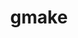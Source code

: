 ---
title: "gmake"
layout: cache
categories: [package, develop-2023-10-01]
meta: {"versions": ["4.4.1"], "compilers": ["apple-clang@=14.0.0", "cce@=15.0.1", "gcc@=10.3.0", "gcc@=11.1.0", "gcc@=11.3.0", "gcc@=12.1.0", "gcc@=7.3.1", "gcc@=7.5.0", "oneapi@=2023.2.0"], "oss": ["amzn2", "rhel8", "sle_hpc15", "ubuntu18.04", "ubuntu20.04", "ubuntu22.04", "ventura"], "platforms": ["darwin", "linux"], "targets": ["aarch64", "neoverse_n1", "ppc64le", "x86_64", "x86_64_v3", "x86_64_v4", "zen4"], "stacks": ["aws-isc", "aws-isc-aarch64", "build_systems", "data-vis-sdk", "e4s", "e4s-cray-rhel", "e4s-cray-sles", "e4s-oneapi", "e4s-power", "gpu-tests", "ml-darwin-aarch64-mps", "ml-linux-x86_64-cpu", "ml-linux-x86_64-cuda", "ml-linux-x86_64-rocm", "radiuss", "radiuss-aws", "radiuss-aws-aarch64", "root", "tutorial"], "num_specs": 12, "num_specs_by_stack": {"ml-darwin-aarch64-mps": 1, "root": 12, "radiuss-aws-aarch64": 2, "aws-isc-aarch64": 2, "aws-isc": 1, "radiuss-aws": 1, "e4s-cray-rhel": 1, "e4s-oneapi": 1, "e4s-power": 1, "data-vis-sdk": 1, "gpu-tests": 1, "e4s": 1, "e4s-cray-sles": 1, "build_systems": 1, "radiuss": 1, "ml-linux-x86_64-rocm": 1, "ml-linux-x86_64-cuda": 1, "ml-linux-x86_64-cpu": 1, "tutorial": 2}}
spec_details: [{"hash": "m4f7rf7yiok45vd623eed2qgbdx4g2pk", "compiler": "apple-clang@=14.0.0", "versions": ["4.4.1"], "os": "ventura", "platform": "darwin", "target": "aarch64", "variants": ["build_system=autotools", "~guile"], "stacks": ["ml-darwin-aarch64-mps", "root"], "size": "-", "tarball": "https://binaries.spack.io/releases/develop-2023-10-01/build_cache/darwin-ventura-aarch64/apple-clang-14.0.0/gmake-4.4.1/darwin-ventura-aarch64-apple-clang-14.0.0-gmake-4.4.1-m4f7rf7yiok45vd623eed2qgbdx4g2pk.spack"}, {"hash": "cbnerb6mml6zvewjvtoq4md3sfbpflfw", "compiler": "gcc@=7.3.1", "versions": ["4.4.1"], "os": "amzn2", "platform": "linux", "target": "aarch64", "variants": ["build_system=autotools", "~guile"], "stacks": ["radiuss-aws-aarch64", "aws-isc-aarch64", "root"], "size": "-", "tarball": "https://binaries.spack.io/releases/develop-2023-10-01/build_cache/linux-amzn2-aarch64/gcc-7.3.1/gmake-4.4.1/linux-amzn2-aarch64-gcc-7.3.1-gmake-4.4.1-cbnerb6mml6zvewjvtoq4md3sfbpflfw.spack"}, {"hash": "aib2ylpaftv6o7tsdyd7rltdpwlw3ucw", "compiler": "gcc@=7.3.1", "versions": ["4.4.1"], "os": "amzn2", "platform": "linux", "target": "neoverse_n1", "variants": ["build_system=autotools", "~guile"], "stacks": ["radiuss-aws-aarch64", "aws-isc-aarch64", "root"], "size": "-", "tarball": "https://binaries.spack.io/releases/develop-2023-10-01/build_cache/linux-amzn2-neoverse_n1/gcc-7.3.1/gmake-4.4.1/linux-amzn2-neoverse_n1-gcc-7.3.1-gmake-4.4.1-aib2ylpaftv6o7tsdyd7rltdpwlw3ucw.spack"}, {"hash": "ztm63e7t334k6yrk5ozr2xamjlfemefl", "compiler": "gcc@=7.3.1", "versions": ["4.4.1"], "os": "amzn2", "platform": "linux", "target": "x86_64_v3", "variants": ["build_system=autotools", "~guile"], "stacks": ["aws-isc", "radiuss-aws", "root"], "size": "-", "tarball": "https://binaries.spack.io/releases/develop-2023-10-01/build_cache/linux-amzn2-x86_64_v3/gcc-7.3.1/gmake-4.4.1/linux-amzn2-x86_64_v3-gcc-7.3.1-gmake-4.4.1-ztm63e7t334k6yrk5ozr2xamjlfemefl.spack"}, {"hash": "kqnn7v62zzqiakousuiz7omot5obmbqy", "compiler": "cce@=15.0.1", "versions": ["4.4.1"], "os": "rhel8", "platform": "linux", "target": "zen4", "variants": ["build_system=autotools", "~guile"], "stacks": ["e4s-cray-rhel", "root"], "size": "-", "tarball": "https://binaries.spack.io/releases/develop-2023-10-01/build_cache/linux-rhel8-zen4/cce-15.0.1/gmake-4.4.1/linux-rhel8-zen4-cce-15.0.1-gmake-4.4.1-kqnn7v62zzqiakousuiz7omot5obmbqy.spack"}, {"hash": "o2xtznnbacdnonni6myupmnlobdn6qe5", "compiler": "oneapi@=2023.2.0", "versions": ["4.4.1"], "os": "ubuntu20.04", "platform": "linux", "target": "x86_64", "variants": ["build_system=autotools", "~guile"], "stacks": ["e4s-oneapi", "root"], "size": "-", "tarball": "https://binaries.spack.io/releases/develop-2023-10-01/build_cache/linux-ubuntu20.04-x86_64/oneapi-2023.2.0/gmake-4.4.1/linux-ubuntu20.04-x86_64-oneapi-2023.2.0-gmake-4.4.1-o2xtznnbacdnonni6myupmnlobdn6qe5.spack"}, {"hash": "bkzxrte4p6y4qsqgntoky5ga7n7gbipw", "compiler": "gcc@=11.1.0", "versions": ["4.4.1"], "os": "ubuntu20.04", "platform": "linux", "target": "ppc64le", "variants": ["build_system=autotools", "~guile"], "stacks": ["e4s-power", "root"], "size": "-", "tarball": "https://binaries.spack.io/releases/develop-2023-10-01/build_cache/linux-ubuntu20.04-ppc64le/gcc-11.1.0/gmake-4.4.1/linux-ubuntu20.04-ppc64le-gcc-11.1.0-gmake-4.4.1-bkzxrte4p6y4qsqgntoky5ga7n7gbipw.spack"}, {"hash": "hgbrythjuu7kquolh4t6gwavcqesztnd", "compiler": "gcc@=11.1.0", "versions": ["4.4.1"], "os": "ubuntu20.04", "platform": "linux", "target": "x86_64_v3", "variants": ["build_system=autotools", "~guile"], "stacks": ["data-vis-sdk", "gpu-tests", "e4s", "root"], "size": "-", "tarball": "https://binaries.spack.io/releases/develop-2023-10-01/build_cache/linux-ubuntu20.04-x86_64_v3/gcc-11.1.0/gmake-4.4.1/linux-ubuntu20.04-x86_64_v3-gcc-11.1.0-gmake-4.4.1-hgbrythjuu7kquolh4t6gwavcqesztnd.spack"}, {"hash": "e7ltgmsodb2a6wqri4kwneb2z7u5lpih", "compiler": "gcc@=10.3.0", "versions": ["4.4.1"], "os": "sle_hpc15", "platform": "linux", "target": "x86_64_v4", "variants": ["build_system=autotools", "~guile"], "stacks": ["e4s-cray-sles", "root"], "size": "-", "tarball": "https://binaries.spack.io/releases/develop-2023-10-01/build_cache/linux-sle_hpc15-x86_64_v4/gcc-10.3.0/gmake-4.4.1/linux-sle_hpc15-x86_64_v4-gcc-10.3.0-gmake-4.4.1-e7ltgmsodb2a6wqri4kwneb2z7u5lpih.spack"}, {"hash": "ttjn752kmlbfnjkiqrb2s237x6uraxd5", "compiler": "gcc@=7.5.0", "versions": ["4.4.1"], "os": "ubuntu18.04", "platform": "linux", "target": "x86_64_v3", "variants": ["build_system=autotools", "~guile"], "stacks": ["build_systems", "radiuss", "root"], "size": "-", "tarball": "https://binaries.spack.io/releases/develop-2023-10-01/build_cache/linux-ubuntu18.04-x86_64_v3/gcc-7.5.0/gmake-4.4.1/linux-ubuntu18.04-x86_64_v3-gcc-7.5.0-gmake-4.4.1-ttjn752kmlbfnjkiqrb2s237x6uraxd5.spack"}, {"hash": "6itnjxm5lxd6wztgvtkwqwy2ykm5gayf", "compiler": "gcc@=11.3.0", "versions": ["4.4.1"], "os": "ubuntu22.04", "platform": "linux", "target": "x86_64_v3", "variants": ["build_system=autotools", "~guile"], "stacks": ["ml-linux-x86_64-rocm", "ml-linux-x86_64-cuda", "ml-linux-x86_64-cpu", "root", "tutorial"], "size": "-", "tarball": "https://binaries.spack.io/releases/develop-2023-10-01/build_cache/linux-ubuntu22.04-x86_64_v3/gcc-11.3.0/gmake-4.4.1/linux-ubuntu22.04-x86_64_v3-gcc-11.3.0-gmake-4.4.1-6itnjxm5lxd6wztgvtkwqwy2ykm5gayf.spack"}, {"hash": "lcjtvgdz7gb7exec3nrieyamung4z4ns", "compiler": "gcc@=12.1.0", "versions": ["4.4.1"], "os": "ubuntu22.04", "platform": "linux", "target": "x86_64_v3", "variants": ["build_system=autotools", "~guile"], "stacks": ["tutorial", "root"], "size": "-", "tarball": "https://binaries.spack.io/releases/develop-2023-10-01/build_cache/linux-ubuntu22.04-x86_64_v3/gcc-12.1.0/gmake-4.4.1/linux-ubuntu22.04-x86_64_v3-gcc-12.1.0-gmake-4.4.1-lcjtvgdz7gb7exec3nrieyamung4z4ns.spack"}]
---